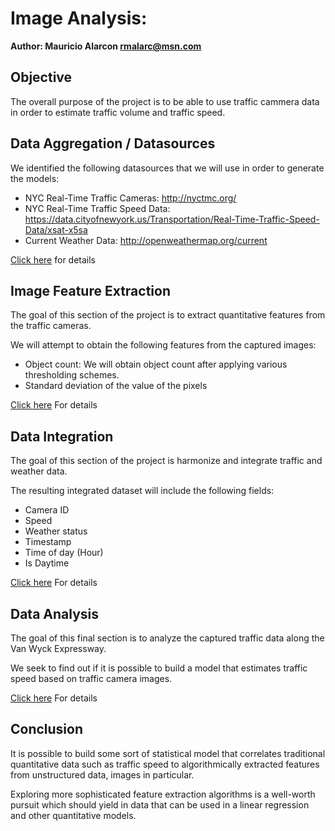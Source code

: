 # Image Analysis:

**Author: Mauricio Alarcon <rmalarc@msn.com>**

## Objective

The overall purpose of the project is to be able to use traffic cammera data in order to estimate traffic volume and traffic speed.

## Data Aggregation / Datasources

We identified the following datasources that we will use in order to generate the models:

* NYC Real-Time Traffic Cameras: http://nyctmc.org/
* NYC Real-Time Traffic Speed Data: https://data.cityofnewyork.us/Transportation/Real-Time-Traffic-Speed-Data/xsat-x5sa
* Current Weather Data: http://openweathermap.org/current

[Click here](project_data_capturing.ipynb) for details

## Image Feature Extraction

The goal of this section of the project is to extract quantitative features from the traffic cameras.

We will attempt to obtain the following features from the captured images:

* Object count: We will obtain object count after applying various thresholding schemes.
* Standard deviation of the value of the pixels

[Click here](project_image_processing_and_feature_extraction.ipynb) For details

## Data Integration

The goal of this section of the project is harmonize and integrate traffic and weather data.

The resulting integrated dataset will include the following fields:

* Camera ID
* Speed
* Weather status
* Timestamp
* Time of day (Hour)
* Is Daytime

[Click here](project_traffic_and_weather_data_integration.ipynb) For details

## Data Analysis

The goal of this final section is to analyze the captured traffic data along the Van Wyck Expressway.

We seek to find out if it is possible to build a model that estimates traffic speed based on traffic camera images.

[Click here](project_analysis.ipynb) For details

## Conclusion

It is possible to build some sort of statistical model that correlates traditional quantitative data such as traffic speed to algorithmically extracted features from unstructured data, images in particular.

Exploring more sophisticated feature extraction algorithms is a well-worth pursuit which should yield in data that can be used in a linear regression and other quantitative models.
